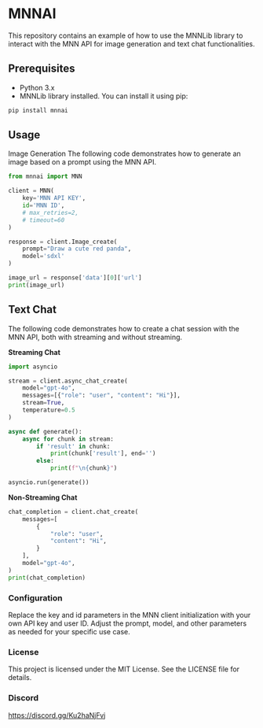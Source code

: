 # MNNAI

This repository contains an example of how to use the MNNLib library to interact with the MNN API for image generation and text chat functionalities.

## Prerequisites

- Python 3.x
- MNNLib library installed. You can install it using pip:

```bash
pip install mnnai
```

## Usage
Image Generation
The following code demonstrates how to generate an image based on a prompt using the MNN API.

```python
from mnnai import MNN

client = MNN(
    key='MNN API KEY',
    id='MNN ID',
    # max_retries=2, 
    # timeout=60
)

response = client.Image_create(
    prompt="Draw a cute red panda",
    model='sdxl'
)

image_url = response['data'][0]['url']
print(image_url)
```

## Text Chat
The following code demonstrates how to create a chat session with the MNN API, both with streaming and without streaming.

**Streaming Chat**
```python
import asyncio

stream = client.async_chat_create(
    model="gpt-4o",
    messages=[{"role": "user", "content": "Hi"}],
    stream=True,
    temperature=0.5
)

async def generate():
    async for chunk in stream:
        if 'result' in chunk:
            print(chunk['result'], end='')
        else:
            print(f"\n{chunk}")

asyncio.run(generate())
```

**Non-Streaming Chat**
```python
chat_completion = client.chat_create(
    messages=[
        {
            "role": "user",
            "content": "Hi",
        }
    ],
    model="gpt-4o",
)
print(chat_completion)
```

### Configuration
Replace the key and id parameters in the MNN client initialization with your own API key and user ID.
Adjust the prompt, model, and other parameters as needed for your specific use case.

### License
This project is licensed under the MIT License. See the LICENSE file for details.

### Discord 
https://discord.gg/Ku2haNjFvj
